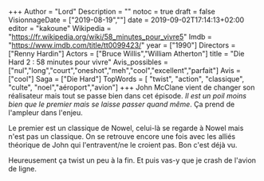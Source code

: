 +++
Author = "Lord"
Description = ""
notoc = true
draft = false
VisionnageDate = ["2019-08-19",""]
date = 2019-09-02T17:14:13+02:00
editor = "kakoune"
Wikipedia = "https://fr.wikipedia.org/wiki/58_minutes_pour_vivre5"
Imdb = "https://www.imdb.com/title/tt0099423/"
year = ["1990"]
Directors = ["Renny Hardin"]
Actors = ["Bruce Willis","William Atherton"]
title = "Die Hard 2 : 58 minutes pour vivre"
Avis_possibles = ["nul","long","court","oneshot","meh","cool","excellent","parfait"]
Avis = ["cool"] 
Saga = ["Die Hard"]
TopWords = [  "twist", "action", "classique", "culte", "noel","aéroport","avion"]
+++
John McClane vient de changer son réalisateur mais tout se passe bien dans cet épisode.
*Il est un poil moins bien que le premier mais se laisse passer quand même*.
Ça prend de l'ampleur dans l'enjeu.

Le premier est un classique de Nowel, celui-là se regarde à Nowel mais n'est pas un classique.
On se retrouve encore une fois avec les alliés théorique de John qui l'entravent/ne le croient pas.
Bon c'est déjà vu.

Heureusement ça twist un peu à la fin.
Et puis vas-y que je crash de l'avion de ligne.

